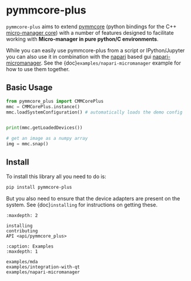 # pymmcore-plus

`pymmcore-plus` aims to extend [pymmcore](https://github.com/micro-manager/pymmcore) (python bindings for the C++ [micro-manager core](https://github.com/micro-manager/mmCoreAndDevices/)) with a number of features designed to facilitate working with **Micro-manager in pure python/C environments**.

While you can easily use pymmcore-plus from a script or IPython/Jupyter you can also use it in combination with the [napari](https://napari.org/) based gui [napari-micromanager](https://github.com/tlambert03/napari-micromanager#napari-micromanager). See the {doc}`examples/napari-micromanager` example for how to use them together.

## Basic Usage

```python
from pymmcore_plus import CMMCorePlus
mmc = CMMCorePlus.instance()
mmc.loadSystemConfiguration() # automatically loads the demo config


print(mmc.getLoadedDevices())

# get an image as a numpy array
img = mmc.snap()
```

## Install
To install this library all you need to do is:

```bash
pip install pymmcore-plus
```

But you also need to ensure that the device adapters are present on the system. See {doc}`installing` for instructions on getting these.


```{toctree}
:maxdepth: 2

installing
contributing
API <api/pymmcore_plus>
```

```{toctree}
:caption: Examples
:maxdepth: 1

examples/mda
examples/integration-with-qt
examples/napari-micromanager
```
